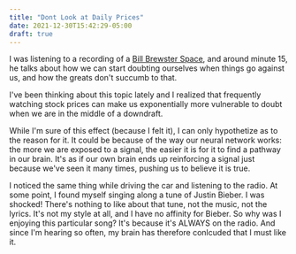 ```yaml
---
title: "Dont Look at Daily Prices"
date: 2021-12-30T15:42:29-05:00
draft: true
---
```


I was listening to a recording of a [Bill Brewster Space](https://twitter.com/i/spaces/1kvKpALrpBZGE?s=20), and around minute 15, he talks about how we can start doubting ourselves when things go against us, and how the greats don't succumb to that.

I've been thinking about this topic lately and I realized that frequently watching stock prices can make us exponentially more vulnerable to doubt when we are in the middle of a downdraft.

While I'm sure of this effect (because I felt it), I can only hypothetize as to the reason for it. It could be because of the way our neural network works: the more we are exposed to a signal, the easier it is for it to find a pathway in our brain. It's as if our own brain ends up reinforcing a signal just because we've seen it many times, pushing us to believe it is true.

I noticed the same thing while driving the car and listening to the radio. At some point, I found myself singing along a tune of Justin Bieber. I was shocked! There's nothing to like about that tune, not the music, not the lyrics. It's not my style at all, and I have no affinity for Bieber. So why was I enjoying this particular song? It's because it's ALWAYS on the radio. And since I'm hearing so often, my brain has therefore conlcuded that I must like it.


